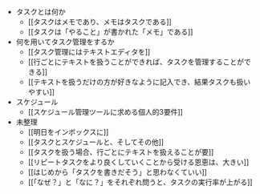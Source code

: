 - タスクとは何か
	- [[タスクはメモであり、メモはタスクである]]
	- [[タスクは「やること」が書かれた「メモ」である]]
- 何を用いてタスク管理をするか
	- [[タスク管理にはテキストエディタを]]
	- [[行ごとにテキストを扱うことができれば、タスクを管理することができる]]
	- [[テキストを扱うだけの方が好きなように記入でき、結果タスクも扱いやすい]]
- スケジュール
	- [[スケジュール管理ツールに求める個人的3要件]]
- 未整理
	- [[明日をインボックスに]]
	- [[タスクとスケジュールと、そしてその他]]
	- [[タスクを扱う場合、行ごとにテキストを扱えることが要]]
	- [[リピートタスクをより良くしていくことから受ける恩恵は、大きい]]
	- [[はじめから「タスクを書きだそう」と思わなくていい]]
	- [[「なぜ？」と「なに？」をそれぞれ問うと、タスクの実行率が上がる]]